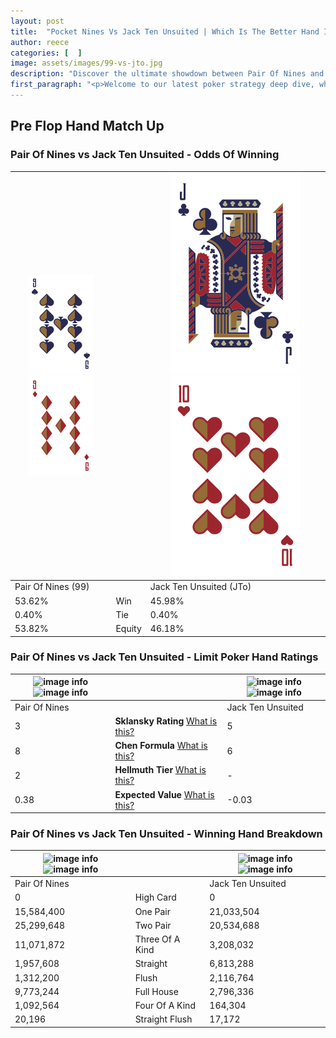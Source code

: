 ```yaml
---
layout: post
title:  "Pocket Nines Vs Jack Ten Unsuited | Which Is The Better Hand In Poker? A Complete Guide"
author: reece
categories: [  ]
image: assets/images/99-vs-jto.jpg
description: "Discover the ultimate showdown between Pair Of Nines and Jack Ten Unsuited in poker! Uncover the odds, strategies, and scenarios where one hand triumphs over the other. Get ready to up your poker game with this thrilling analysis."
first_paragraph: "<p>Welcome to our latest poker strategy deep dive, where we're pitting two distinct hands against each other in a high-stakes showdown: Pair Of Nines vs Jack Ten Unsuited.</p><p>In the dynamic world of poker, every decision counts, and knowing which hand holds the upper hand is key to your success at the table.</p><p>In this article, we'll dissect these two hands, explore the scenarios where one dominates the other, and equip you with the knowledge to make strategic choices that can tip the odds in your favor.</p><p>Get ready to unravel the intriguing dynamics of these poker hands and elevate your game to new heights.</p>"
---
```




[comment]: # (sp0)

## Pre Flop Hand Match Up

<div class="table hand-ratings" markdown="1"> 



### Pair Of Nines vs Jack Ten Unsuited - Odds Of Winning


    
| ![image info](assets/images/hand1/9.png) ![image info](assets/images/hand1/9o.png) |  | ![image info](assets/images/hand2/J.png) ![image info](assets/images/hand2/to.png) |
| -------- | -------- | -------- |
| Pair Of Nines (99) |  | Jack Ten Unsuited (JTo) |
| 53.62% | Win | 45.98% |
| 0.40% | Tie | 0.40% |
| 53.82% | Equity | 46.18% |




[comment]: # (sp1)



### Pair Of Nines vs Jack Ten Unsuited - Limit Poker Hand Ratings


    
| ![image info](https://www.riverpairs.com/assets/images/hand1/9.png) ![image info](https://www.riverpairs.com/assets/images/hand1/9o.png) |  | ![image info](https://www.riverpairs.com/assets/images/hand2/J.png) ![image info](https://www.riverpairs.com/assets/images/hand2/to.png) |
| -------- | -------- | -------- |
| Pair Of Nines |  | Jack Ten Unsuited |
| 3 | **Sklansky Rating** [What is this?](/sklansky-rating-explained) | 5 |
| 8 | **Chen Formula** [What is this?](/chen-formula-explained) | 6 |
| 2 | **Hellmuth Tier** [What is this?](/Hellmuth-tier-explained) | - |
| 0.38 | **Expected Value** [What is this?](/expected-value-explained) | -0.03 |




[comment]: # (sp2)



### Pair Of Nines vs Jack Ten Unsuited - Winning Hand Breakdown


    
| ![image info](https://www.riverpairs.com/assets/images/hand1/9.png) ![image info](https://www.riverpairs.com/assets/images/hand1/9o.png) |  | ![image info](https://www.riverpairs.com/assets/images/hand2/J.png) ![image info](https://www.riverpairs.com/assets/images/hand2/to.png) |
| -------- | -------- | -------- |
| Pair Of Nines |  | Jack Ten Unsuited |
| 0 | High Card | 0 |
| 15,584,400 | One Pair | 21,033,504 |
| 25,299,648 | Two Pair | 20,534,688 |
| 11,071,872 | Three Of A Kind | 3,208,032 |
| 1,957,608 | Straight | 6,813,288 |
| 1,312,200 | Flush | 2,116,764 |
| 9,773,244 | Full House | 2,796,336 |
| 1,092,564 | Four Of A Kind | 164,304 |
| 20,196 | Straight Flush | 17,172 |




[comment]: # (sp3)



</div>

[comment]: # (sp4)



[comment]: # (sp5)

